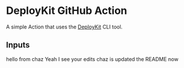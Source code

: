 # DeployKit GitHub Action

A simple Action that uses the [DeployKit](https://github.com/gatecheckdev/deploykit) CLI tool.

## Inputs

hello from chaz
Yeah I see your edits
chaz is updated the README now
